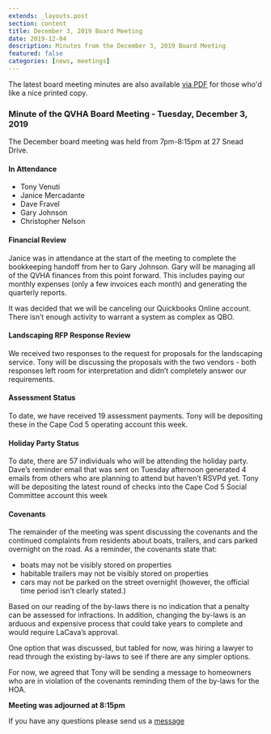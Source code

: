 ```yaml
---
extends: _layouts.post
section: content
title: December 3, 2019 Board Meeting
date: 2019-12-04
description: Minutes from the December 3, 2019 Board Meeting
featured: false
categories: [news, meetings]
---
```


The latest board meeting minutes are also available [via PDF](/assets/files/12032019-board-meeting.pdf) for those who'd like a nice printed copy.

### Minute of the QVHA Board Meeting - Tuesday, December 3, 2019

The December board meeting was held from 7pm-8:15pm at 27 Snead Drive.

#### In Attendance

-   Tony Venuti
-   Janice Mercadante
-   Dave Fravel
-   Gary Johnson
-   Christopher Nelson

#### Financial Review

Janice was in attendance at the start of the meeting to complete the bookkeeping handoff from her to Gary Johnson. Gary will be managing all of the QVHA finances from this point forward. This includes paying our monthly expenses (only a few invoices each month) and generating the quarterly reports.

It was decided that we will be canceling our Quickbooks Online account. There isn’t enough activity to warrant a system as complex as QBO.

#### Landscaping RFP Response Review

We received two responses to the request for proposals for the landscaping service. Tony will be discussing the proposals with the two vendors - both responses left room for interpretation and didn’t completely answer our requirements.

#### Assessment Status

To date, we have received 19 assessment payments. Tony will be depositing these in the Cape Cod 5 operating account this week.

#### Holiday Party Status

To date, there are 57 individuals who will be attending the holiday party. Dave’s reminder email that was sent on Tuesday afternoon generated 4 emails from others who are planning to attend but haven’t RSVPd yet. Tony will be depositing the latest round of checks into the Cape Cod 5 Social Committee account this week

#### Covenants

The remainder of the meeting was spent discussing the covenants and the continued complaints from residents about boats, trailers, and cars parked overnight on the road. As a reminder, the covenants state that:

-   boats may not be visibly stored on properties
-   habitable trailers may not be visibly stored on properties
-   cars may not be parked on the street overnight (however, the official time period isn’t clearly stated.)

Based on our reading of the by-laws there is no indication that a penalty can be assessed for infractions. In addition, changing the by-laws is an arduous and expensive process that could take years to complete and would require LaCava’s approval.

One option that was discussed, but tabled for now, was hiring a lawyer to read through the existing by-laws to see if there are any simpler options.

For now, we agreed that Tony will be sending a message to homeowners who are in violation of the covenants reminding them of the by-laws for the HOA.

**Meeting was adjourned at 8:15pm**

If you have any questions please send us a [message](/contact)
